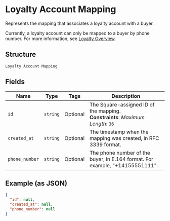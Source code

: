 
# Loyalty Account Mapping

Represents the mapping that associates a loyalty account with a buyer.

Currently, a loyalty account can only be mapped to a buyer by phone number. For more information, see
[Loyalty Overview](https://developer.squareup.com/docs/loyalty/overview).

## Structure

`Loyalty Account Mapping`

## Fields

| Name | Type | Tags | Description |
|  --- | --- | --- | --- |
| `id` | `string` | Optional | The Square-assigned ID of the mapping.<br>**Constraints**: *Maximum Length*: `36` |
| `created_at` | `string` | Optional | The timestamp when the mapping was created, in RFC 3339 format. |
| `phone_number` | `string` | Optional | The phone number of the buyer, in E.164 format. For example, "+14155551111". |

## Example (as JSON)

```json
{
  "id": null,
  "created_at": null,
  "phone_number": null
}
```

